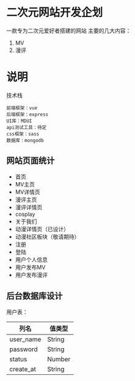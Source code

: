 # 二次元网站开发企划

一款专为二次元爱好者搭建的网站
主要的几大内容：
1. MV
2. 漫评

# 说明

技术栈

```
前端框架：vue
后端框架：express
UI库：MDUI
api测试工具：待定
css框架：sass
数据库：mongodb
```

## 网站页面统计

* 首页
* MV主页
* MV详情页
* 漫评主页
* 漫评详情页
* cosplay
* 关于我们
* 动漫详情页（已设计）
* 动漫社区板块（敬请期待）
* 注册
* 登陆
* 用户个人信息
* 用户发布MV
* 用户发布漫评

## 后台数据库设计

用户表：

| 列名 | 值类型 |
| --- | --- |
| user_name | String |
| password | String |
| status | Number |
| create_at | String |